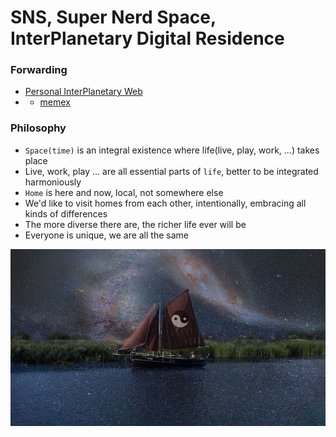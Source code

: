 # SNS, Super Nerd Space, InterPlanetary Digital Residence

### Forwarding

- [Personal InterPlanetary Web](https://github.com/ipfs/roadmap#-personal-web-d3-e4-i2)
- * [memex](https://en.wikipedia.org/wiki/Memex)

### Philosophy

- `Space(time)` is an integral existence where life(live, play, work, ...) takes place
- Live, work, play ... are all essential parts of `life`, better to be integrated harmoniously
- `Home` is here and now, local, not somewhere else
- We'd like to visit homes from each other, intentionally, embracing all kinds of differences
- The more diverse there are, the richer life ever will be
- Everyone is unique, we are all the same

[![Tao](dao.jpg)](void())